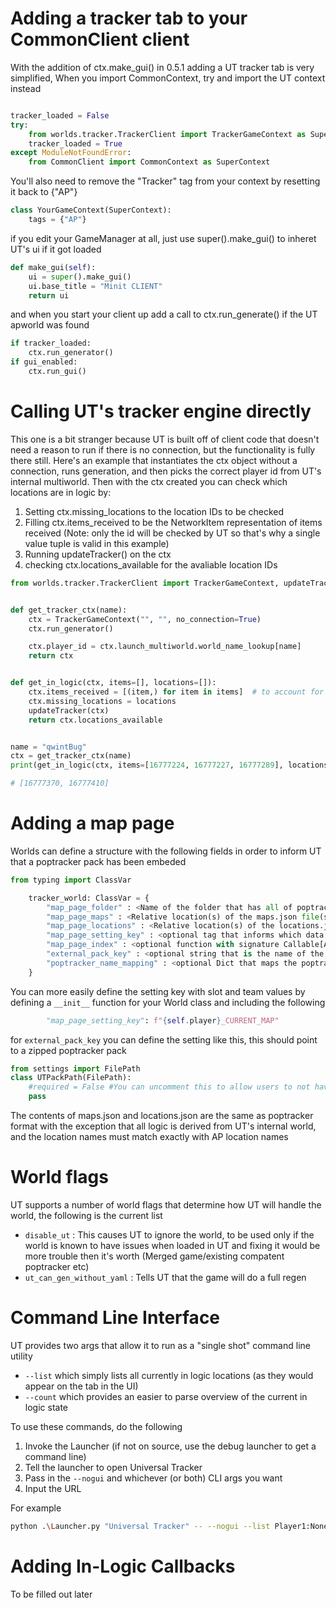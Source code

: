 # Adding a tracker tab to your CommonClient client

With the addition of ctx.make_gui() in 0.5.1 adding a UT tracker tab is very simplified,
When you import CommonContext, try and import the UT context instead
```py

tracker_loaded = False
try:
    from worlds.tracker.TrackerClient import TrackerGameContext as SuperContext
    tracker_loaded = True
except ModuleNotFoundError:
    from CommonClient import CommonContext as SuperContext
```

You'll also need to remove the "Tracker" tag from your context by resetting it back to {"AP"}
```py
class YourGameContext(SuperContext):
    tags = {"AP"}
```

if you edit your GameManager at all, just use super().make_gui() to inheret UT's ui if it got loaded
```py
def make_gui(self):
    ui = super().make_gui()
    ui.base_title = "Minit CLIENT"
    return ui
```

and when you start your client up add a call to ctx.run_generate() if the UT apworld was found
```py
if tracker_loaded:
    ctx.run_generator()
if gui_enabled:
    ctx.run_gui()
```

# Calling UT's tracker engine directly

This one is a bit stranger because UT is built off of client code that doesn't need a reason to run if there is no connection, but the functionality is fully there still. 
Here's an example that instantiates the ctx object without a connection, runs generation, and then picks the correct player id from UT's internal multiworld.
Then with the ctx created you can check which locations are in logic by:
1. Setting ctx.missing_locations to the location IDs to be checked
1. Filling ctx.items_received to be the NetworkItem representation of items received (Note: only the id will be checked by UT so that's why a single value tuple is valid in this example)
1. Running updateTracker() on the ctx
1. checking ctx.locations_available for the avaliable location IDs


```py
from worlds.tracker.TrackerClient import TrackerGameContext, updateTracker


def get_tracker_ctx(name):
    ctx = TrackerGameContext("", "", no_connection=True)
    ctx.run_generator()

    ctx.player_id = ctx.launch_multiworld.world_name_lookup[name]
    return ctx


def get_in_logic(ctx, items=[], locations=[]):
    ctx.items_received = [(item,) for item in items]  # to account for the list being ids and not Items
    ctx.missing_locations = locations
    updateTracker(ctx)
    return ctx.locations_available


name = "qwintBug"
ctx = get_tracker_ctx(name)
print(get_in_logic(ctx, items=[16777224, 16777227, 16777289], locations=[16777360, 16777370, 16777410]))

# [16777370, 16777410]
```

# Adding a map page

Worlds can define a structure with the following fields in order to inform UT that a poptracker pack has been embeded

```py
from typing import ClassVar

    tracker_world: ClassVar = {
        "map_page_folder" : <Name of the folder that has all of poptracker files in it, not used for external poptracker packs>
        "map_page_maps" : <Relative location(s) of the maps.json file(s), may be a list if more then one file exists>
        "map_page_locations" : <Relative location(s) of the locations.json file(s), may be a list if more then one file exists>
        "map_page_setting_key" : <optional tag that informs which data storage key will be watched for auto tabbing>
        "map_page_index" : <optional function with signature Callable[Any,int] that will control the auto tabbing>
        "external_pack_key" : <optional string that is the name of the setting string that UT reads in order to find the external pop tracker pack>
        "poptracker_name_mapping" : <optional Dict that maps the poptracker pack names to the location id as they exist in the datapackage >
    }
```

You can more easily define the setting key with slot and team values by defining a `__init__` function for your World class and including the following
```py
        "map_page_setting_key": f"{self.player}_CURRENT_MAP"
```

for `external_pack_key` you can define the setting like this, this should point to a zipped poptracker pack
```py
from settings import FilePath
class UTPackPath(FilePath):
    #required = False #You can uncomment this to allow users to not have the poptracker map, if the key is "" then the map tab won't be rendered
    pass
```

The contents of maps.json and locations.json are the same as poptracker format with the exception that all logic is derived from UT's internal world, and the location names must match exactly with AP location names

# World flags

UT supports a number of world flags that determine how UT will handle the world, the following is the current list

 * `disable_ut` : This causes UT to ignore the world, to be used only if the world is known to have issues when loaded in UT and fixing it would be more trouble then it's worth (Merged game/existing compatent poptracker etc)
 * `ut_can_gen_without_yaml` : Tells UT that the game will do a full regen

# Command Line Interface

UT provides two args that allow it to run as a "single shot" command line utility

  * `--list` which simply lists all currently in logic locations (as they would appear on the tab in the UI)
  * `--count` which provides an easier to parse overview of the current in logic state

To  use these commands, do the following

  1) Invoke the Launcher (if not on source, use the debug launcher to get a command line)
  2) Tell the launcher to open Universal Tracker
  3) Pass in the `--nogui` and whichever (or both) CLI args you want
  4) Input the URL

For example
```sh
python .\Launcher.py "Universal Tracker" -- --nogui --list Player1:None@localhost
```

# Adding In-Logic Callbacks

To be filled out later

